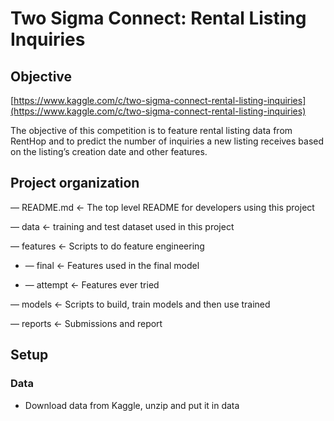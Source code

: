 # Two Sigma Connect: Rental Listing Inquiries
## **Objective**
[https://www.kaggle.com/c/two-sigma-connect-rental-listing-inquiries](https://www.kaggle.com/c/two-sigma-connect-rental-listing-inquiries)

The objective of this competition is to feature rental listing data from RentHop and to predict the number of inquiries a new listing receives based on the listing’s creation date and other features.

## **Project organization**
— README.md  <- The top level README for developers using this project

— data       <- training and test dataset used in this project

— features   <- Scripts to do feature engineering

 + — final   <- Features used in the final model
    
 + — attempt <- Features ever tried
    
— models     <- Scripts to build, train models and then use trained 

— reports    <- Submissions and report

## **Setup**
### Data
- Download data from Kaggle, unzip and put it in data




